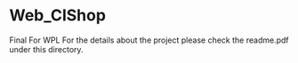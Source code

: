 # Web_CIShop
Final For WPL
For the details about the project please check the readme.pdf under this directory.
